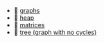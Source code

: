 * 📂 [graphs](graphs)
* 📂 [heap](heap)
* 📂 [matrices](matrices)
* 📂 [tree (graph with no cycles)](tree (graph with no cycles))

